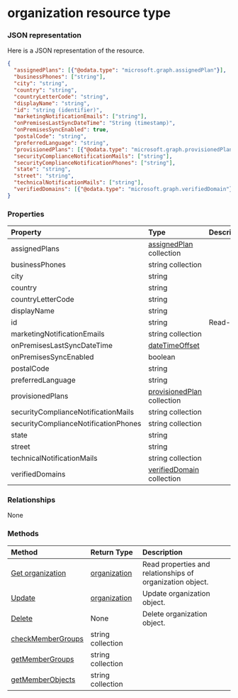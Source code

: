 # organization resource type



### JSON representation

Here is a JSON representation of the resource.

<!-- {
  "blockType": "resource",
  "optionalProperties": [

  ],
  "@odata.type": "microsoft.graph.organization"
}-->

```json
{
  "assignedPlans": [{"@odata.type": "microsoft.graph.assignedPlan"}],
  "businessPhones": ["string"],
  "city": "string",
  "country": "string",
  "countryLetterCode": "string",
  "displayName": "string",
  "id": "string (identifier)",
  "marketingNotificationEmails": ["string"],
  "onPremisesLastSyncDateTime": "String (timestamp)",
  "onPremisesSyncEnabled": true,
  "postalCode": "string",
  "preferredLanguage": "string",
  "provisionedPlans": [{"@odata.type": "microsoft.graph.provisionedPlan"}],
  "securityComplianceNotificationMails": ["string"],
  "securityComplianceNotificationPhones": ["string"],
  "state": "string",
  "street": "string",
  "technicalNotificationMails": ["string"],
  "verifiedDomains": [{"@odata.type": "microsoft.graph.verifiedDomain"}]
}

```
### Properties
| Property	   | Type	|Description|
|:---------------|:--------|:----------|
|assignedPlans|[assignedPlan](assignedplan.md) collection||
|businessPhones|string collection||
|city|string||
|country|string||
|countryLetterCode|string||
|displayName|string||
|id|string| Read-only.|
|marketingNotificationEmails|string collection||
|onPremisesLastSyncDateTime|[dateTimeOffset](datetimeoffset.md)||
|onPremisesSyncEnabled|boolean||
|postalCode|string||
|preferredLanguage|string||
|provisionedPlans|[provisionedPlan](provisionedplan.md) collection||
|securityComplianceNotificationMails|string collection||
|securityComplianceNotificationPhones|string collection||
|state|string||
|street|string||
|technicalNotificationMails|string collection||
|verifiedDomains|[verifiedDomain](verifieddomain.md) collection||

### Relationships
None


### Methods

| Method		   | Return Type	|Description|
|:---------------|:--------|:----------|
|[Get organization](../api/organization_get.md) | [organization](organization.md) |Read properties and relationships of organization object.|
|[Update](../api/organization_update.md) | [organization](organization.md)	|Update organization object. |
|[Delete](../api/organization_delete.md) | None |Delete organization object. |
|[checkMemberGroups](../api/organization_checkmembergroups.md)|string collection||
|[getMemberGroups](../api/organization_getmembergroups.md)|string collection||
|[getMemberObjects](../api/organization_getmemberobjects.md)|string collection||

<!-- uuid: 8fcb5dbc-d5aa-4681-8e31-b001d5168d79
2015-10-25 14:57:30 UTC -->
<!-- {
  "type": "#page.annotation",
  "description": "organization resource",
  "keywords": "",
  "section": "documentation",
  "tocPath": ""
}-->